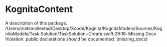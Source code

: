 # KognitaContent

A description of this package.
/Users/matsmollestad/Desktop/Xcode/Kognita/KognitaModels/Sources/KognitaModels/Task Solution/TaskSolution+Create.swift:29:16: Missing Docs Violation: public declarations should be documented. (missing_docs)
